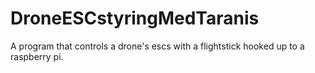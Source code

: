 # DroneESCstyringMedTaranis
A program that controls a drone's escs with a flightstick hooked up to a raspberry pi. 

